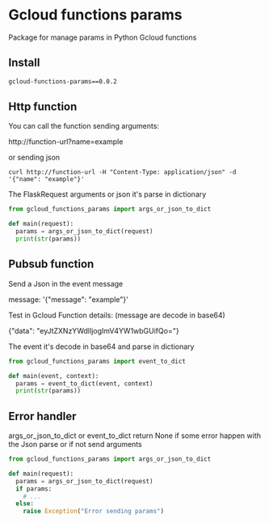 # Gcloud functions params

Package for manage params in Python Gcloud functions

## Install
```requirements.txt
gcloud-functions-params==0.0.2
```

## Http function

You can call the function sending arguments:

http://function-url?name=example

or sending json

```
curl http://function-url -H "Content-Type: application/json" -d '{"name": "example"}'
```

The FlaskRequest arguments or json it's parse in dictionary
```python
from gcloud_functions_params import args_or_json_to_dict

def main(request):
  params = args_or_json_to_dict(request)
  print(str(params))
```

## Pubsub function

Send a Json in the event message

message: '{"message": "example"}'

Test in Gcloud Function details:
(message are decode in base64)

{"data": "eyJtZXNzYWdlIjogImV4YW1wbGUifQo="}

The event it's decode in base64 and parse in dictionary
```python
from gcloud_functions_params import event_to_dict

def main(event, context):
  params = event_to_dict(event, context)
  print(str(params))
```

## Error handler

args_or_json_to_dict or event_to_dict return None if some error happen with the Json parse or if not send arguments

```python
from gcloud_functions_params import args_or_json_to_dict

def main(request):
  params = args_or_json_to_dict(request)
  if params:
    # ...
  else:
    raise Exception("Error sending params")
```
